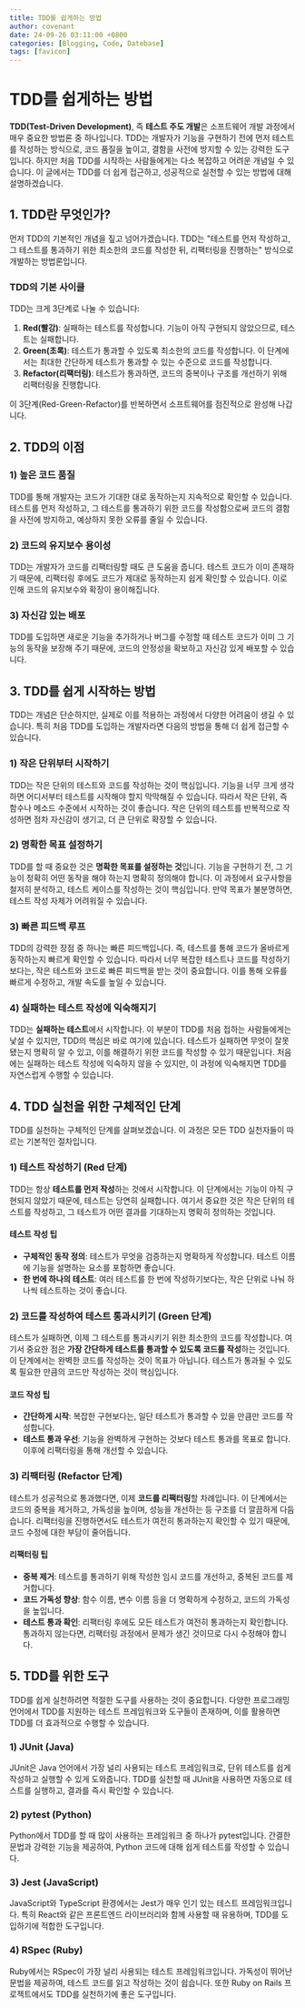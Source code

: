 ```yaml
---
title: TDD를 쉽게하는 방법
author: covenant
date: 24-09-26 03:11:00 +0800
categories: [Blogging, Code, Datebase]
tags: [favicon]
---
```


# TDD를 쉽게하는 방법

**TDD(Test-Driven Development)**, 즉 **테스트 주도 개발**은 소프트웨어 개발 과정에서 매우 중요한 방법론 중 하나입니다. TDD는 개발자가 기능을 구현하기 전에 먼저 테스트를 작성하는 방식으로, 코드 품질을 높이고, 결함을 사전에 방지할 수 있는 강력한 도구입니다. 하지만 처음 TDD를 시작하는 사람들에게는 다소 복잡하고 어려운 개념일 수 있습니다. 이 글에서는 TDD를 더 쉽게 접근하고, 성공적으로 실천할 수 있는 방법에 대해 설명하겠습니다.

## 1. TDD란 무엇인가?

먼저 TDD의 기본적인 개념을 짚고 넘어가겠습니다. TDD는 "테스트를 먼저 작성하고, 그 테스트를 통과하기 위한 최소한의 코드를 작성한 뒤, 리팩터링을 진행하는" 방식으로 개발하는 방법론입니다.

### TDD의 기본 사이클

TDD는 크게 3단계로 나눌 수 있습니다:

1. **Red(빨강)**: 실패하는 테스트를 작성합니다. 기능이 아직 구현되지 않았으므로, 테스트는 실패합니다.
2. **Green(초록)**: 테스트가 통과할 수 있도록 최소한의 코드를 작성합니다. 이 단계에서는 최대한 간단하게 테스트가 통과할 수 있는 수준으로 코드를 작성합니다.
3. **Refactor(리팩터링)**: 테스트가 통과하면, 코드의 중복이나 구조를 개선하기 위해 리팩터링을 진행합니다.

이 3단계(Red-Green-Refactor)를 반복하면서 소프트웨어를 점진적으로 완성해 나갑니다.

## 2. TDD의 이점

### 1) 높은 코드 품질

TDD를 통해 개발자는 코드가 기대한 대로 동작하는지 지속적으로 확인할 수 있습니다. 테스트를 먼저 작성하고, 그 테스트를 통과하기 위한 코드를 작성함으로써 코드의 결함을 사전에 방지하고, 예상하지 못한 오류를 줄일 수 있습니다.

### 2) 코드의 유지보수 용이성

TDD는 개발자가 코드를 리팩터링할 때도 큰 도움을 줍니다. 테스트 코드가 이미 존재하기 때문에, 리팩터링 후에도 코드가 제대로 동작하는지 쉽게 확인할 수 있습니다. 이로 인해 코드의 유지보수와 확장이 용이해집니다.

### 3) 자신감 있는 배포

TDD를 도입하면 새로운 기능을 추가하거나 버그를 수정할 때 테스트 코드가 이미 그 기능의 동작을 보장해 주기 때문에, 코드의 안정성을 확보하고 자신감 있게 배포할 수 있습니다.

## 3. TDD를 쉽게 시작하는 방법

TDD는 개념은 단순하지만, 실제로 이를 적용하는 과정에서 다양한 어려움이 생길 수 있습니다. 특히 처음 TDD를 도입하는 개발자라면 다음의 방법을 통해 더 쉽게 접근할 수 있습니다.

### 1) 작은 단위부터 시작하기

TDD는 작은 단위의 테스트와 코드를 작성하는 것이 핵심입니다. 기능을 너무 크게 생각하면 어디서부터 테스트를 시작해야 할지 막막해질 수 있습니다. 따라서 작은 단위, 즉 함수나 메소드 수준에서 시작하는 것이 좋습니다. 작은 단위의 테스트를 반복적으로 작성하면 점차 자신감이 생기고, 더 큰 단위로 확장할 수 있습니다.

### 2) 명확한 목표 설정하기

TDD를 할 때 중요한 것은 **명확한 목표를 설정하는 것**입니다. 기능을 구현하기 전, 그 기능이 정확히 어떤 동작을 해야 하는지 명확히 정의해야 합니다. 이 과정에서 요구사항을 철저히 분석하고, 테스트 케이스를 작성하는 것이 핵심입니다. 만약 목표가 불분명하면, 테스트 작성 자체가 어려워질 수 있습니다.

### 3) 빠른 피드백 루프

TDD의 강력한 장점 중 하나는 빠른 피드백입니다. 즉, 테스트를 통해 코드가 올바르게 동작하는지 빠르게 확인할 수 있습니다. 따라서 너무 복잡한 테스트나 코드를 작성하기보다는, 작은 테스트와 코드로 빠른 피드백을 받는 것이 중요합니다. 이를 통해 오류를 빠르게 수정하고, 개발 속도를 높일 수 있습니다.

### 4) 실패하는 테스트 작성에 익숙해지기

TDD는 **실패하는 테스트**에서 시작합니다. 이 부분이 TDD를 처음 접하는 사람들에게는 낯설 수 있지만, TDD의 핵심은 바로 여기에 있습니다. 테스트가 실패하면 무엇이 잘못됐는지 명확히 알 수 있고, 이를 해결하기 위한 코드를 작성할 수 있기 때문입니다. 처음에는 실패하는 테스트 작성에 익숙하지 않을 수 있지만, 이 과정에 익숙해지면 TDD를 자연스럽게 수행할 수 있습니다.

## 4. TDD 실천을 위한 구체적인 단계

TDD를 실천하는 구체적인 단계를 살펴보겠습니다. 이 과정은 모든 TDD 실천자들이 따르는 기본적인 절차입니다.

### 1) 테스트 작성하기 (Red 단계)

TDD는 항상 **테스트를 먼저 작성**하는 것에서 시작합니다. 이 단계에서는 기능이 아직 구현되지 않았기 때문에, 테스트는 당연히 실패합니다. 여기서 중요한 것은 작은 단위의 테스트를 작성하고, 그 테스트가 어떤 결과를 기대하는지 명확히 정의하는 것입니다.

#### 테스트 작성 팁
- **구체적인 동작 정의**: 테스트가 무엇을 검증하는지 명확하게 작성합니다. 테스트 이름에 기능을 설명하는 요소를 포함하면 좋습니다.
- **한 번에 하나의 테스트**: 여러 테스트를 한 번에 작성하기보다는, 작은 단위로 나눠 하나씩 테스트하는 것이 좋습니다.

### 2) 코드를 작성하여 테스트 통과시키기 (Green 단계)

테스트가 실패하면, 이제 그 테스트를 통과시키기 위한 최소한의 코드를 작성합니다. 여기서 중요한 점은 **가장 간단하게 테스트를 통과할 수 있도록 코드를 작성**하는 것입니다. 이 단계에서는 완벽한 코드를 작성하는 것이 목표가 아닙니다. 테스트가 통과될 수 있도록 필요한 만큼의 코드만 작성하는 것이 핵심입니다.

#### 코드 작성 팁
- **간단하게 시작**: 복잡한 구현보다는, 일단 테스트가 통과할 수 있을 만큼만 코드를 작성합니다.
- **테스트 통과 우선**: 기능을 완벽하게 구현하는 것보다 테스트 통과를 목표로 합니다. 이후에 리팩터링을 통해 개선할 수 있습니다.

### 3) 리팩터링 (Refactor 단계)

테스트가 성공적으로 통과했다면, 이제 **코드를 리팩터링**할 차례입니다. 이 단계에서는 코드의 중복을 제거하고, 가독성을 높이며, 성능을 개선하는 등 구조를 더 깔끔하게 다듬습니다. 리팩터링을 진행하면서도 테스트가 여전히 통과하는지 확인할 수 있기 때문에, 코드 수정에 대한 부담이 줄어듭니다.

#### 리팩터링 팁
- **중복 제거**: 테스트를 통과하기 위해 작성한 임시 코드를 개선하고, 중복된 코드를 제거합니다.
- **코드 가독성 향상**: 함수 이름, 변수 이름 등을 더 명확하게 수정하고, 코드의 가독성을 높입니다.
- **테스트 통과 확인**: 리팩터링 후에도 모든 테스트가 여전히 통과하는지 확인합니다. 통과하지 않는다면, 리팩터링 과정에서 문제가 생긴 것이므로 다시 수정해야 합니다.

## 5. TDD를 위한 도구

TDD를 쉽게 실천하려면 적절한 도구를 사용하는 것이 중요합니다. 다양한 프로그래밍 언어에서 TDD를 지원하는 테스트 프레임워크와 도구들이 존재하며, 이를 활용하면 TDD를 더 효과적으로 수행할 수 있습니다.

### 1) JUnit (Java)
JUnit은 Java 언어에서 가장 널리 사용되는 테스트 프레임워크로, 단위 테스트를 쉽게 작성하고 실행할 수 있게 도와줍니다. TDD를 실천할 때 JUnit을 사용하면 자동으로 테스트를 실행하고, 결과를 즉시 확인할 수 있습니다.

### 2) pytest (Python)
Python에서 TDD를 할 때 많이 사용하는 프레임워크 중 하나가 pytest입니다. 간결한 문법과 강력한 기능을 제공하여, Python 코드에 대해 쉽게 테스트를 작성할 수 있습니다.

### 3) Jest (JavaScript)
JavaScript와 TypeScript 환경에서는 Jest가 매우 인기 있는 테스트 프레임워크입니다. 특히 React와 같은 프론트엔드 라이브러리와 함께 사용할 때 유용하며, TDD를 도입하기에 적합한 도구입니다.

### 4) RSpec (Ruby)
Ruby에서는 RSpec이 가장 널리 사용되는 테스트 프레임워크입니다. 가독성이 뛰어난 문법을 제공하여, 테스트 코드를 읽고 작성하는 것이 쉽습니다. 또한 Ruby on Rails 프로젝트에서도 TDD를 실천하기에 좋은 도구입니다.

